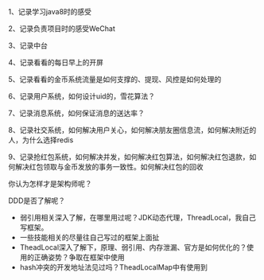1、记录学习java8时的感受

2、记录负责项目时的感受WeChat

3、记录中台

4、记录看看的每日早上的开屏

5、记录看看的金币系统流量是如何支撑的、提现、风控是如何处理的

6、记录用户系统，如何设计uid的，雪花算法？

7、记录消息系统，如何保证消息的送达率？

8、记录社交系统，如何解决用户关心，如何解决朋友圈信息流，如何解决附近的人，为什么选择redis

9、记录抢红包系统，如何解决并发，如何解决红包算法，如何解决红包退款，如何解决红包领取与金币发放的事务一致性。如何解决红包的回收



你认为怎样才是架构师呢？

DDD是否了解呢？



- 弱引用相关深入了解，在哪里用过呢？JDK动态代理，ThreadLocal，我自己写框架。
- 一些技能相关的尽量往自己写过的框架上面扯
- TheadLocal深入了解下，原理、弱引用、内存泄漏、官方是如何优化的？使用的正确姿势？争取在框架中使用
- hash冲突的开发地址法见过吗？TheadLocalMap中有使用到



